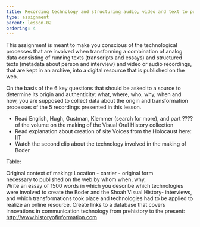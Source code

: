 ```yaml
---
title: Recording technology and structuring audio, video and text to publish testimonies on the web.  
type: assignment
parent: lesson-02
ordering: 4
---
```


This assignment is meant to make you conscious of the technological processes that are involved when transforming a combination of analog 
data consisting of running texts (transcripts and essays) and structured texts (metadata about person and interview) and video or 
audio recordings, that are kept in an archive, into a digital resource that is published on the web.

<!-- more -->

On the basis of the 6 key questions that should be asked to a source to determine its origin and authenticity: 
what, where, who, why, when and how, you are supposed to collect data about the origin and transformation processes of the 5 
recordings presented in this lesson. 
- Read English, Hugh, Gustman, Klemmer (search for more), and part ???? of the volume on the making of the Visual Oral HIstory collection 
- Read explanation about creation of site Voices from the Holocaust here: IIT 
- Watch the second clip about the technology involved in the making of Boder

Table:

Original context of making:   Location - carrier - original form  		
necessary to 	published on the web 
            	by whom when, why,          
Write an essay of 1500 words in which you describe which technologies were involved to create the Boder and the Shoah Visual History- interviews, and which transformations took place and technologies had to be applied to realize an online resource. Create links to a database that covers innovations in communication technology from prehistory to the present: http://www.historyofinformation.com 























































